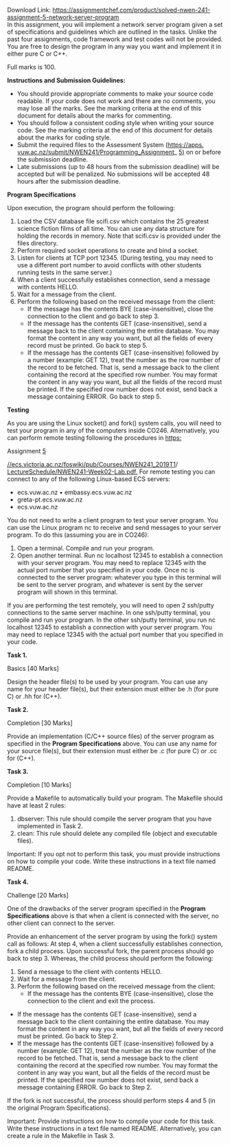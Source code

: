 Download Link: https://assignmentchef.com/product/solved-nwen-241-assignment-5-network-server-program
<br>
In this assignment, you will implement a network server program given a set of specifications and guidelines which are outlined in the tasks. Unlike the past four assignments, code framework and test codes will not be provided. You are free to design the program in any way you want and implement it in either pure C or C++.

Full marks is 100.

<strong>Instructions and Submission Guidelines:</strong>

<ul>

 <li>You should provide appropriate comments to make your source code readable. If your code does not work and there are no comments, you may lose all the marks. See the marking criteria at the end of this document for details about the marks for commenting.</li>

 <li>You should follow a consistent coding style when writing your source code. See the marking criteria at the end of this document for details about the marks for coding style.</li>

 <li>Submit the required files to the Assessment System (<a href="https://apps.ecs.vuw.ac.nz/submit/NWEN241/Programming_Assignment_5">https://apps. </a><a href="https://apps.ecs.vuw.ac.nz/submit/NWEN241/Programming_Assignment_5">vuw.ac.nz/submit/NWEN241/Programming_Assignment</a>_ <a href="https://apps.ecs.vuw.ac.nz/submit/NWEN241/Programming_Assignment_5">5</a><a href="https://apps.ecs.vuw.ac.nz/submit/NWEN241/Programming_Assignment_5">)</a> on or before the submission deadline.</li>

 <li>Late submissions (up to 48 hours from the submission deadline) will be accepted but will be penalized. No submissions will be accepted 48 hours after the submission deadline.</li>

</ul>

<strong>Program Specifications</strong>

Upon execution, the program should perform the following:

<ol>

 <li>Load the CSV database file scifi.csv which contains the 25 greatest science fiction films of all time. You can use any data structure for holding the records in memory. Note that scifi.csv is provided under the files directory.</li>

 <li>Perform required socket operations to create and bind a socket.</li>

 <li>Listen for clients at TCP port 12345. (During testing, you may need to use a different port number to avoid conflicts with other students running tests in the same server.)</li>

 <li>When a client successfully establishes connection, send a message with contents HELLO.</li>

 <li>Wait for a message from the client.</li>

 <li>Perform the following based on the received message from the client:

  <ul>

   <li>If the message has the contents BYE (case-insensitive), close the connection to the client and go back to step 3.</li>

   <li>If the message has the contents GET (case-insensitive), send a message back to the client containing the entire database. You may format the content in any way you want, but all the fields of every record must be printed. Go back to step 5.</li>

   <li>If the message has the contents GET (case-insensitive) followed by a number (example: GET 12), treat the number as the row number of the record to be fetched. That is, send a message back to the client containing the record at the specified row number. You may format the content in any way you want, but all the fields of the record must be printed. If the specified row number does not exist, send back a message containing ERROR. Go back to step 5.</li>

  </ul></li>

</ol>

<strong>Testing</strong>

As you are using the Linux socket() and fork() system calls, you will need to test your program in any of the computers inside CO246. Alternatively, you can perform remote testing following the procedures in <a href="https://ecs.victoria.ac.nz/foswiki/pub/Courses/NWEN241_2019T1/LectureSchedule/NWEN241-Week02-Lab.pdf">https:</a>

Assignment <a href="https://ecs.victoria.ac.nz/foswiki/pub/Courses/NWEN241_2019T1/LectureSchedule/NWEN241-Week02-Lab.pdf">5</a>

<a href="https://ecs.victoria.ac.nz/foswiki/pub/Courses/NWEN241_2019T1/LectureSchedule/NWEN241-Week02-Lab.pdf">//ecs.victoria.ac.nz/foswiki/pub/Courses/NWEN241_2019T1</a>/ <a href="https://ecs.victoria.ac.nz/foswiki/pub/Courses/NWEN241_2019T1/LectureSchedule/NWEN241-Week02-Lab.pdf">LectureSchedule/NWEN241-Week02-Lab.pdf</a><a href="https://ecs.victoria.ac.nz/foswiki/pub/Courses/NWEN241_2019T1/LectureSchedule/NWEN241-Week02-Lab.pdf">.</a> For remote testing you can connect to any of the following Linux-based ECS servers:

<ul>

 <li>ecs.vuw.ac.nz • embassy.ecs.vuw.ac.nz</li>

 <li>greta-pt.ecs.vuw.ac.nz</li>

 <li>ecs.vuw.ac.nz</li>

</ul>

You do not need to write a client program to test your server program. You can use the Linux program nc to receive and send messages to your server program. To do this (assuming you are in CO246):

<ol>

 <li>Open a terminal. Compile and run your program.</li>

 <li>Open another terminal. Run nc localhost 12345 to establish a connection with your server program. You may need to replace 12345 with the actual port number that you specified in your code. Once nc is connected to the server program: whatever you type in this terminal will be sent to the server program, and whatever is sent by the server program will shown in this terminal.</li>

</ol>

If you are performing the test remotely, you will need to open 2 ssh/putty connections to the same server machine. In one ssh/putty terminal, you compile and run your program. In the other ssh/putty terminal, you run nc localhost 12345 to establish a connection with your server program. You may need to replace 12345 with the actual port number that you specified in your code.

<strong>Task 1.</strong>

Basics [40 Marks]

Design the header file(s) to be used by your program. You can use any name for your header file(s), but their extension must either be .h (for pure C) or .hh for (C++).

<strong>Task 2.</strong>

Completion [30 Marks]

Provide an implementation (C/C++ source files) of the server program as specified in the <strong>Program Specifications </strong>above. You can use any name for your source file(s), but their extension must either be .c (for pure C) or .cc for (C++).

<strong>Task 3.</strong>

Completion [10 Marks]

Provide a Makefile to automatically build your program. The Makefile should have at least 2 rules:

<ol>

 <li>dbserver: This rule should compile the server program that you have implemented in Task 2.</li>

 <li>clean: This rule should delete any compiled file (object and executable files).</li>

</ol>

Important: If you opt not to perform this task, you must provide instructions on how to compile your code. Write these instructions in a text file named README.

<strong>Task 4.</strong>

Challenge [20 Marks]

One of the drawbacks of the server program specified in the <strong>Program Specifications </strong>above is that when a client is connected with the server, no other client can connect to the server.

Provide an enhancement of the server program by using the fork() system call as follows: At step 4, when a client successfully establishes connection, fork a child process. Upon successful fork, the parent process should go back to step 3. Whereas, the child process should perform the following:

<ol>

 <li>Send a message to the client with contents HELLO.</li>

 <li>Wait for a message from the client.</li>

 <li>Perform the following based on the received message from the client:

  <ul>

   <li>If the message has the contents BYE (case-insensitive), close the connection to the client and exit the process.</li>

  </ul></li>

</ol>




<ul>

 <li>If the message has the contents GET (case-insensitive), send a message back to the client containing the entire database. You may format the content in any way you want, but all the fields of every record must be printed. Go back to Step 2.</li>

 <li>If the message has the contents GET (case-insensitive) followed by a number (example: GET 12), treat the number as the row number of the record to be fetched. That is, send a message back to the client containing the record at the specified row number. You may format the content in any way you want, but all the fields of the record must be printed. If the specified row number does not exist, send back a message containing ERROR. Go back to Step 2.</li>

</ul>

If the fork is not successful, the process should perform steps 4 and 5 (in the original Program Specifications).

Important: Provide instructions on how to compile your code for this task. Write these instructions in a text file named README. Alternatively, you can create a rule in the Makefile in Task 3.


